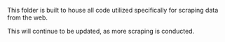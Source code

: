 This folder is built to house all code utilized specifically for scraping data from the web. 

This will continue to be updated, as more scraping is conducted.

